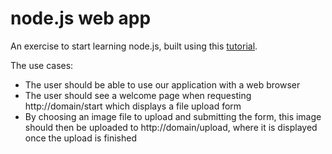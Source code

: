 # node.js web app

An exercise to start learning node.js, built using this [tutorial](http://www.nodebeginner.org/).

The use cases:
- The user should be able to use our application with a web browser
- The user should see a welcome page when requesting http://domain/start which displays a file upload form
- By choosing an image file to upload and submitting the form, this image should then be uploaded to http://domain/upload, where it is displayed once the upload is finished
